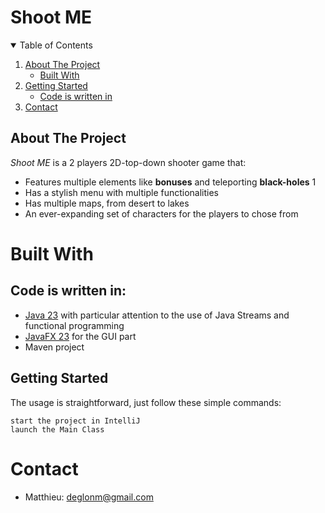 # Shoot ME


<!-- TABLE OF CONTENTS -->
<details open="open">
  <summary>Table of Contents</summary>
  <ol>
    <li>
      <a href="#about-the-project-blue_book">About The Project </a>
      <ul>
        <li><a href="#built-with-hammer">Built With </a></li>
      </ul>
    </li>
    <li>
      <a href="#getting-started-information_source">Getting Started</a>
        <ul>
        <li><a href="#Code is written in">Code is written in</a></li>
      </ul>
    </li>
    <li><a href="#contact-telephone">Contact</a></li>
  </ol>
</details>

<!-- ABOUT THE PROJECT -->
## About The Project

*Shoot ME* is a 2 players 2D-top-down shooter game that:
* Features multiple elements like **bonuses** and teleporting **black-holes** 1
* Has a stylish menu with multiple functionalities
* Has multiple maps, from desert to lakes
* An ever-expanding set of characters for the players to chose from


# Built With

## Code is written in:
* [Java 23](https://java.com) with particular attention to the use of Java Streams and functional programming
* [JavaFX 23](https://openjfx.io/) for the GUI part
* Maven project

<!-- GETTING STARTED -->
## Getting Started

The usage is straightforward, just follow these simple commands:

```console
start the project in IntelliJ
launch the Main Class
```
# Contact

* Matthieu: deglonm@gmail.com
